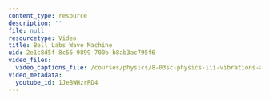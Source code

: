```yaml
---
content_type: resource
description: ''
file: null
resourcetype: Video
title: Bell Labs Wave Machine
uid: 2e1c8d5f-8c56-9899-700b-b8ab3ac795f6
video_files:
  video_captions_file: /courses/physics/8-03sc-physics-iii-vibrations-and-waves-fall-2016/part-i-mechanical-vibrations-and-waves/lecture-9/copy_of_lecture-9-video/1JeBWHzrRD4.vtt
video_metadata:
  youtube_id: 1JeBWHzrRD4
---
```

